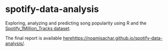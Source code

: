 # spotify-data-analysis
Exploring, analyzing and predicting song popularity using R and the [Spotify_1Million_Tracks dataset](https://www.kaggle.com/datasets/amitanshjoshi/spotify-1million-tracks).

The final report is available [here](https://noamisachar.github.io/spotify-data-analysis/)https://noamisachar.github.io/spotify-data-analysis/.
